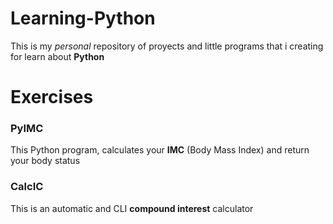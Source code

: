 # Learning-Python
This is my *personal* repository of proyects and little programs that i creating for learn about **Python**

# Exercises
  ### PyIMC
  This Python program, calculates your **IMC** (Body Mass Index) and return your body status
  
  ### CalcIC 
  This is an automatic and CLI **compound interest** calculator
